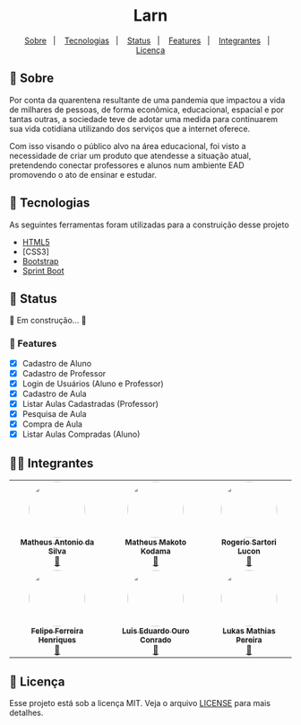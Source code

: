 <h1 align="center">Larn</h1>
<p align="center">
  <a href="#bookmark-sobre">Sobre</a>&nbsp;&nbsp;&nbsp;|&nbsp;&nbsp;&nbsp;
  <a href="#rocket-tecnologias">Tecnologias</a>&nbsp;&nbsp;&nbsp;|&nbsp;&nbsp;&nbsp;
  <a href="#triangular_flag_on_post-status">Status</a>&nbsp;&nbsp;&nbsp;|&nbsp;&nbsp;&nbsp;
  <a href="#floppy_disk-features">Features</a>&nbsp;&nbsp;&nbsp;|&nbsp;&nbsp;&nbsp;  
  <a href="#technologist-integrantes">Integrantes</a>&nbsp;&nbsp;&nbsp;|&nbsp;&nbsp;&nbsp;
  <a href="#memo-licença">Licença</a>
</p>

## :bookmark: Sobre
<p>
Por conta da quarentena resultante de uma pandemia que impactou a vida de milhares de pessoas, de
forma econômica, educacional, espacial e por tantas outras, a sociedade teve de adotar uma medida
para continuarem sua vida cotidiana utilizando dos serviços que a internet oferece.

Com isso visando o público alvo na área educacional, foi visto a necessidade de criar um produto que
atendesse a situação atual, pretendendo conectar professores e alunos num ambiente EAD
promovendo o ato de ensinar e estudar.
</p>


## :rocket: Tecnologias

As seguintes ferramentas foram utilizadas para a construição desse projeto

-  [HTML5](https://html5.org/)
-  [CSS3]
-  [Bootstrap](https://getbootstrap.com/)
-  [Sprint Boot](https://spring.io/projects/spring-boot)

## :triangular_flag_on_post: Status

<p>
	🚧 Em construção...  🚧
</p>

### :floppy_disk: Features

- [x] Cadastro de Aluno
- [x] Cadastro de Professor
- [x] Login de Usuários (Aluno e Professor)
- [x] Cadastro de Aula
- [x] Listar Aulas Cadastradas (Professor)
- [x] Pesquisa de Aula
- [x] Compra de Aula
- [x] Listar Aulas Compradas (Aluno)

## :technologist: Integrantes

<table>
  <tr>
    <td align="center"><a href="https://github.com/Zeonnatios"><img style="border-radius: 50%;" src="https://avatars0.githubusercontent.com/u/38297929?s=460&u=4218e2cc3a3f8ffa02a6097f9febcfbdec6034a9&v=4" width="100px;" alt=""/><br /><sub><b>Matheus Antonio da Silva</b></sub></a><br /><a href="https://github.com/Zeonnatios" title="GitHub Matheus Antonio">🚀</a></td>
    <td align="center"><a href="https://github.com/MMKODAMA"><img style="border-radius: 50%;" src="https://avatars2.githubusercontent.com/u/39354289?s=460&u=a4809d3dd00f4207207684c69ce5c582ba5baec3&v=4" width="100px;" alt=""/><br /><sub><b>Matheus Makoto Kodama</b></sub></a><br /><a href="https://github.com/MMKODAMA" title="GitHub Matheus Makoto">🚀</a></td>
    <td align="center"><a href="https://github.com/RoLucon"><img style="border-radius: 50%;" src="https://avatars0.githubusercontent.com/u/17503950?s=460&v=4" width="100px;" alt=""/><br /><sub><b>Rogerio Sartori Lucon</b></sub></a><br /><a href="https://github.com/RoLucon" title="GitHub Rogerio Sartori">🚀</a></td>
  </tr>
  <tr>
    <td align="center"><a href="https://github.com/felipefhenriques"><img style="border-radius: 50%;" src="https://avatars3.githubusercontent.com/u/53799760?s=460&u=28607130f7ccc103512f3e809db0a11150b1b016&v=4" width="100px;" alt=""/><br /><sub><b>Felipe Ferreira Henriques</b></sub></a><br /><a href="https://github.com/felipefhenriques" title="GitHub Felipe Ferreira">🚀</a></td>
    <td align="center"><a href="https://github.com/EduardoOuro"><img style="border-radius: 50%;" src="https://avatars2.githubusercontent.com/u/49490602?s=460&u=cc1a32221970a4843a6f4daf437534d0852a60c0&v=4" width="100px;" alt=""/><br /><sub><b>Luis Eduardo Ouro Conrado</b></sub></a><br /><a href="https://github.com/EduardoOuro" title="GitHub Luis Eduardo">🚀</a></td>
    <td align="center"><a href="https://github.com/LukasMatias"><img style="border-radius: 50%;" src="https://avatars1.githubusercontent.com/u/49376256?s=460&u=214b80c08667e30a39287be11aeffc2444ed2fb2&v=4" width="100px;" alt=""/><br /><sub><b>Lukas Mathias Pereira</b></sub></a><br /><a href="https://github.com/LukasMatias" title="Lukas Mathias">🚀</a></td>
  </tr>
  <tr>

  </tr>
</table>

## :memo: Licença
Esse projeto está sob a licença MIT. Veja o arquivo [LICENSE](LICENSE) para mais detalhes.
